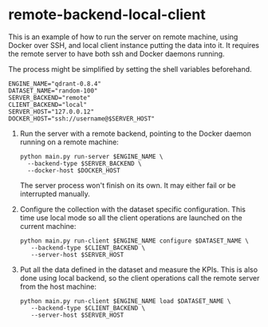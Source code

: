# remote-backend-local-client

This is an example of how to run the server on remote machine, using Docker over
SSH, and local client instance putting the data into it. It requires the remote
server to have both ssh and Docker daemons running.

The process might be simplified by setting the shell variables beforehand.

```shell
ENGINE_NAME="qdrant-0.8.4"
DATASET_NAME="random-100"
SERVER_BACKEND="remote"
CLIENT_BACKEND="local"
SERVER_HOST="127.0.0.12"
DOCKER_HOST="ssh://username@$SERVER_HOST"
```

1. Run the server with a remote backend, pointing to the Docker daemon running
   on a remote machine:

    ```shell
    python main.py run-server $ENGINE_NAME \
      --backend-type $SERVER_BACKEND \
      --docker-host $DOCKER_HOST
    ```

   The server process won't finish on its own. It may either fail or be
   interrupted manually.

2. Configure the collection with the dataset specific configuration. This time
   use local mode so all the client operations are launched on the current
   machine:

   ```shell
   python main.py run-client $ENGINE_NAME configure $DATASET_NAME \
      --backend-type $CLIENT_BACKEND \
      --server-host $SERVER_HOST
   ```

3. Put all the data defined in the dataset and measure the KPIs. This is also
   done using local backend, so the client operations call the remote server
   from the host machine:

   ```shell
   python main.py run-client $ENGINE_NAME load $DATASET_NAME \
      --backend-type $CLIENT_BACKEND \
      --server-host $SERVER_HOST
   ```
